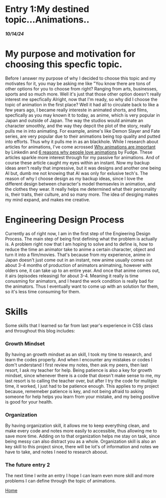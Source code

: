 # Entry 1:My destined topic...Animations..
##### 10/14/24
<h1>My purpose and motivation for choosing this specfic topic.</h1>

Before I answer my purpose of why I decided to choose this topic and my motivates for it, you may be asking me like "You know there are tons of other options for you to choose from right? Ranging from arts, businesses, sports and so much more. Well it's just that those other option doesn't really interest me specfically Alright, now that I'm ready, so why did I choose the topic of animation in the first place? Well it had all to circulate back to like a few years ago, I became really intereste in animated shorts, and films, specfically as you may known it to today, as anime, which is very popular in Japan and outside of Japan. The way the studios would animate an character smoothly, and the way they depcit the plot of the story, really pulls me in into animating. For example, anime's like Demon Slayer and Fate series, are very popular due to their animations being top quality and putted into efforts. Thus why it pulls me in as an blackhole. While I research about articles for animations, I've come acrossed [Why animations are important](https://www.linkedin.com/pulse/understanding-why-animation-important-creativefrontiersinc) 
 by Linkedin and [6 reasons why people love animations](https://www.fudgeanimation.com/journal-category/insight) by Fudge. These articles sparkle more interest through for my passive for animations. And of course these article caught my eyes within an instant. Now my backup ideas aren't really that impressive, but it was designs and another one being AI but, dumb me not knowing that AI was only for exlusive tech's. The reason of why I choose design as my backup ideas, since I love the different design between character's model themsevles in animation, and the clothes they wear. It really helps me determined what their personality is, their traits, their culture, and so many more. The idea of desiging makes my mind expand, and makes me creative.
<h1> Engineering Design Process </h1>
Currently as of right now, I am in the first step of the Engieering Design Process. The main step of being first defining what the problem is actually is. A problem right now that I am hoping to solve and to define is, how to reduce the time an animator take to anime a certain character, object and turn it into a flim/movies. That's because from my experience, anime in Japan doesn't just come out in an instant, new anime usually comes out about 3-4 months of production of animators animatning, however with olders one, it can take up to an entire year. And once that anime comes out, it airs (episodes releasing) for about 3-4. Meaning it really is time conusming for animators, and I heard the work condition is really bad for the animators. Thus I eventually want to come up with an solution for them, so it's less time consuming for them.
  <h1>Skills</h1>
  Some skills that I learned so far from last year's experience in CSS class and throughout this blog includes: 
 <h3>Growth Mindset</h3>
 By having an growth mindset as an skill, I took my time to research, and learn the codes properly. And when I encounter any mistakes or codes I dom't understand I first review my notes, then ask my peers, then last resort, I ask my teacher for help. Being patience is also a key for growth mindset, since whenever there is a code that doesn't make sense to me, my last resort is to calling the teacher over, but after I try the code for mulitple time, it worked, I just had to be patience enough. This applies to my project because, rememeber patience is key, and not being afraid to asking someone for help helps you learn from your mistake, and my being positive is good for your health.
 <h3>Organization</h3>
 By having organization skill, it allows me to keep everything clean, and make every code and notes more easily to accessible, thus allowing me to save more time. Adding on to that organization helps me stay on task, since being messy can also distract you as a whole. Organization skill is also an key skill to this project since, there will be lot's of information and notes we have to take, and notes I need to research aboout.
 <h3>The future entry 2</h3>
 The next time I write an entry I hope I can learn even more skill and more problems I can define through the topic of animations.
 
   
   [Home](../README.md)

